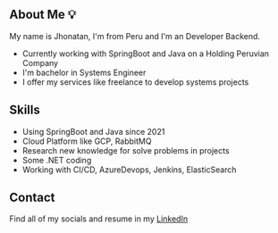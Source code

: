 ## About Me 💡

My name is Jhonatan, I'm from Peru and I'm an Developer Backend.

* Currently working with SpringBoot and Java on a Holding Peruvian Company
* I'm bachelor in Systems Engineer
* I offer my services like freelance to develop systems projects

## Skills

* Using SpringBoot and Java since 2021
* Cloud Platform like GCP, RabbitMQ
* Research new knowledge for solve problems in projects
* Some .NET coding
* Working with CI/CD, AzureDevops, Jenkins, ElasticSearch

## Contact

Find all of my socials and resume in my [LinkedIn](https://www.linkedin.com/in/jcachi)
